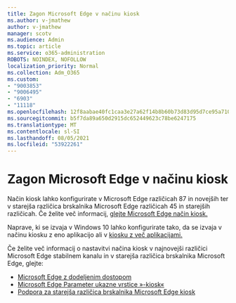 ```yaml
---
title: Zagon Microsoft Edge v načinu kiosk
ms.author: v-jmathew
author: v-jmathew
manager: scotv
ms.audience: Admin
ms.topic: article
ms.service: o365-administration
ROBOTS: NOINDEX, NOFOLLOW
localization_priority: Normal
ms.collection: Adm_O365
ms.custom:
- "9003853"
- "9006495"
- "6903"
- "11118"
ms.openlocfilehash: 12f8aabae40fc1caa3e27a62f14b8b60b73d83d95d7ce95a7101bcc4379e4fbf
ms.sourcegitcommit: b5f7da89a650d2915dc652449623c78be6247175
ms.translationtype: MT
ms.contentlocale: sl-SI
ms.lasthandoff: 08/05/2021
ms.locfileid: "53922261"
---
```

# <a name="run-microsoft-edge-in-kiosk-mode"></a>Zagon Microsoft Edge v načinu kiosk

Način kiosk lahko konfigurirate v Microsoft Edge različicah 87 in novejših ter v starejša različica brskalnika Microsoft Edge različicah 45 in starejših različicah. Če želite več informacij, [glejte Microsoft Edge način kiosk.](https://docs.microsoft.com/deployedge/microsoft-edge-configure-kiosk-mode)

Naprave, ki se izvaja v Windows 10 lahko konfigurirate tako, da se izvaja v načinu kiosku z eno aplikacijo ali v [kiosku z več aplikacijami.](https://go.microsoft.com/fwlink/?linkid=2133659)

Če želite več informacij o nastavitvi načina kiosk v najnovejši različici Microsoft Edge stabilnem kanalu in v starejša različica brskalnika Microsoft Edge, glejte:

- [Microsoft Edge z dodeljenim dostopom](https://docs.microsoft.com/deployedge/microsoft-edge-configure-kiosk-mode#microsoft-edge-with-assigned-access)
- [Microsoft Edge Parameter ukazne vrstice »-kiosk«](https://answers.microsoft.com/microsoftedge/forum/msedge_open-msedge_win10/access-microsoft-edge-using-command-line/03a4add6-9ca4-4fbb-a183-aaa763a0ab76)
- [Podpora za starejša različica brskalnika Microsoft Edge kiosk](https://blogs.windows.com/msedgedev/2021/02/05/what-you-need-to-know-about-kiosk-mode-when-support-for-microsoft-edge-legacy-ends/)
